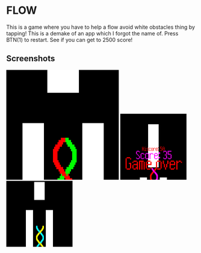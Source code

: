 # FLOW

This is a game where you have to help a flow avoid white obstacles thing by tapping!
This is a demake of an app which I forgot the name of.
Press BTN(1) to restart.
See if you can get to 2500 score!

## Screenshots

![](screenshot1.png)
![](screenshot2.png)
![](screenshot3.png)

